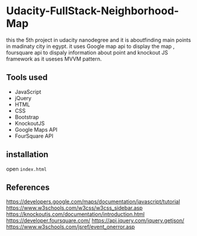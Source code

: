 # Udacity-FullStack-Neighborhood-Map
this the 5th project in udacity nanodegree and it is aboutfinding main points in madinaty city in egypt. it uses Google map api to display the map , foursquare api to dispaly information about point and knockout JS framework as it useses MVVM pattern.
## Tools used
- JavaScript
- jQuery
- HTML
- CSS
- Bootstrap
- KnockoutJS
- Google Maps API
- FourSquare API
## installation 
open `index.html`
## References 
https://developers.google.com/maps/documentation/javascript/tutorial
https://www.w3schools.com/w3css/w3css_sidebar.asp
https://knockoutjs.com/documentation/introduction.html
https://developer.foursquare.com/
https://api.jquery.com/jquery.getjson/
https://www.w3schools.com/jsref/event_onerror.asp

